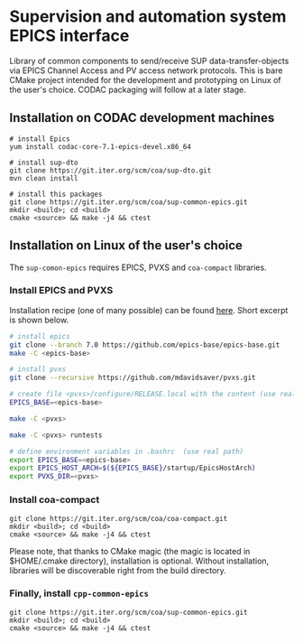 # Supervision and automation system EPICS interface

Library of common components to send/receive SUP data-transfer-objects via EPICS Channel Access and PV access network protocols.
This is bare CMake project intended for the development and prototyping on Linux of the user's choice.
CODAC packaging will follow at a later stage.

## Installation on CODAC development machines

```
# install Epics
yum install codac-core-7.1-epics-devel.x86_64

# install sup-dto
git clone https://git.iter.org/scm/coa/sup-dto.git
mvn clean install

# install this packages
git clone https://git.iter.org/scm/coa/sup-common-epics.git
mkdir <build>; cd <build>
cmake <source> && make -j4 && ctest
```

## Installation on Linux of the user's choice

The `sup-comon-epics`  requires EPICS, PVXS and `coa-compact` libraries.

### Install EPICS and PVXS

Installation recipe (one of many possible) can be found [here](https://mdavidsaver.github.io/pvxs/building.html).
Short excerpt is shown below.

```bash
# install epics
git clone --branch 7.0 https://github.com/epics-base/epics-base.git
make -C <epics-base>

# install pvxs
git clone --recursive https://github.com/mdavidsaver/pvxs.git

# create file <pvxs>/configure/RELEASE.local with the content (use real path)
EPICS_BASE=<epics-base> 

make -C <pvxs>

make -C <pvxs> runtests

# define environment variables in .bashrc  (use real path)
export EPICS_BASE=<epics-base>
export EPICS_HOST_ARCH=$(${EPICS_BASE}/startup/EpicsHostArch)
export PVXS_DIR=<pvxs>
```

### Install coa-compact

```
git clone https://git.iter.org/scm/coa/coa-compact.git
mkdir <build>; cd <build>
cmake <source> && make -j4 && ctest
```

Please note, that thanks to CMake magic (the magic is located in $HOME/.cmake directory), installation is optional. 
Without installation, libraries will be discoverable right from the build directory.

### Finally, install `cpp-common-epics`

```
git clone https://git.iter.org/scm/coa/sup-common-epics.git
mkdir <build>; cd <build>
cmake <source> && make -j4 && ctest
```
